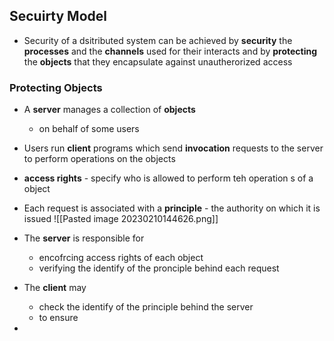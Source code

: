 
## Secuirty Model 

- Security of a dsitributed system can be achieved by **security** the **processes** and the **channels** used for their interacts and by **protecting** the **objects** that they encapsulate against unautherorized access

### Protecting Objects 

- A **server** manages a collection of **objects**
	- on behalf of some users 
- Users run **client** programs which send **invocation** requests to the server to perform operations on the objects 
- **access rights** - specify who is allowed to perform teh operation s of a object 
- Each request is associated with a **principle** - the authority on which it is issued 
![[Pasted image 20230210144626.png]]

- The **server** is responsible for
	- encofrcing access rights of each object
	- verifying the identify of the pronciple behind each request
- The **client** may
	- check the identify of the principle behind the server 
	- to ensure 
- 